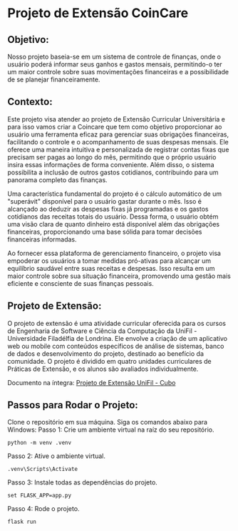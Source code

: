 # Projeto de Extensão CoinCare

## Objetivo:

Nosso projeto baseia-se em um sistema de controle de finanças, onde o usuário poderá informar seus ganhos e gastos mensais, permitindo-o ter um maior controle sobre suas movimentações financeiras e a possibilidade de se planejar financeiramente.         

## Contexto:

Este projeto visa atender ao projeto de Extensão Curricular Universitária e para isso vamos criar a Coincare que tem como objetivo proporcionar ao usuário uma ferramenta eficaz para gerenciar suas obrigações financeiras, facilitando o controle e o acompanhamento de suas despesas mensais. Ele oferece uma maneira intuitiva e personalizada de registrar contas fixas que precisam ser pagas ao longo do mês, permitindo que o próprio usuário insira essas informações de forma conveniente. Além disso, o sistema possibilita a inclusão de outros gastos cotidianos, contribuindo para um panorama completo das finanças.

Uma característica fundamental do projeto é o cálculo automático de um "superávit" disponível para o usuário gastar durante o mês. Isso é alcançado ao deduzir as despesas fixas já programadas e os gastos cotidianos das receitas totais do usuário. Dessa forma, o usuário obtém uma visão clara de quanto dinheiro está disponível além das obrigações financeiras, proporcionando uma base sólida para tomar decisões financeiras informadas.

Ao fornecer essa plataforma de gerenciamento financeiro, o projeto visa empoderar os usuários a tomar medidas pró-ativas para alcançar um equilíbrio saudável entre suas receitas e despesas. Isso resulta em um maior controle sobre sua situação financeira, promovendo uma gestão mais eficiente e consciente de suas finanças pessoais.

## Projeto de Extensão:

O projeto de extensão é uma atividade curricular oferecida para os cursos de Engenharia de Software e Ciência da Computação da UniFil - Universidade Filadélfia de Londrina. Ele envolve a criação de um aplicativo web ou mobile com conteúdos específicos de análise de sistemas, banco de dados e desenvolvimento do projeto, destinado ao benefício da comunidade. O projeto é dividido em quatro unidades curriculares de Práticas de Extensão, e os alunos são avaliados individualmente.

Documento na íntegra: [Projeto de Extensão UniFil - Cubo](https://docs.google.com/document/d/169PibmynKCcZhM1oKnCRAR10SbHl01TeWkopNKGw3MU/edit#heading=h.9512hjsqn9fc)

## Passos para Rodar o Projeto:

Clone o repositório em sua máquina.
Siga os comandos abaixo para Windows:
Passo 1: Crie um ambiente virtual na raíz do seu repositório.
```
python -m venv .venv
```
Passo 2: Ative o ambiente virtual.
```
.venv\Scripts\Activate
```
Passo 3: Instale todas as dependências do projeto.
```
set FLASK_APP=app.py
```
Passo 4: Rode o projeto.
```
flask run
```








